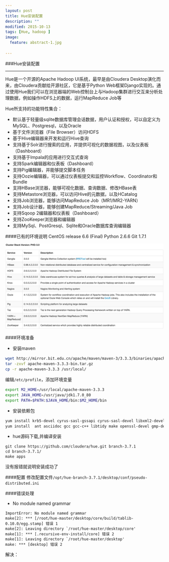 ```yaml
---
layout: post
title: Hue安装配置
description: ""
modified: 2015-10-13
tags: [Hue, hadoop ]
image:
  feature: abstract-1.jpg

---
```


###Hue安装配置
- - -

Hue是一个开源的Apache Hadoop UI系统，最早是由Cloudera Desktop演化而来，由Cloudera贡献给开源社区，它是基于Python Web框架Django实现的。通过使用Hue我们可以在浏览器端的Web控制台上与Hadoop集群进行交互来分析处理数据，例如操作HDFS上的数据，运行MapReduce Job等

Hue所支持的功能特性集合：

* 默认基于轻量级sqlite数据库管理会话数据，用户认证和授权，可以自定义为MySQL、Postgresql，以及Oracle
* 基于文件浏览器（File Browser）访问HDFS
* 基于Hive编辑器来开发和运行Hive查询
* 支持基于Solr进行搜索的应用，并提供可视化的数据视图，以及仪表板（Dashboard）
* 支持基于Impala的应用进行交互式查询
* 支持Spark编辑器和仪表板（Dashboard）
* 支持Pig编辑器，并能够提交脚本任务
* 支持Oozie编辑器，可以通过仪表板提交和监控Workflow、Coordinator和Bundle
* 支持HBase浏览器，能够可视化数据、查询数据、修改HBase表
* 支持Metastore浏览器，可以访问Hive的元数据，以及HCatalog
* 支持Job浏览器，能够访问MapReduce Job（MR1/MR2-YARN）
* 支持Job设计器，能够创建MapReduce/Streaming/Java Job
* 支持Sqoop 2编辑器和仪表板（Dashboard）
* 支持ZooKeeper浏览器和编辑器
* 支持MySql、PostGresql、Sqlite和Oracle数据库查询编辑器

####已有的环境说明
CentOS release 6.6 (Final)
Python 2.6.6
Git 1.7.1

![pivotal hadoop 3.0](/images/phd.png)


####环境准备

* 安装maven

~~~bash
wget http://mirror.bit.edu.cn/apache/maven/maven-3/3.3.3/binaries/apache-maven-3.3.3-bin.tar.gz
tar -zxvf apache-maven-3.3.3-bin.tar.gz
cp -r apache-maven-3.3.3 /usr/local/
~~~

编辑`/etc/profile`，添加环境变量

~~~bash
export M2_HOME=/usr/local/apache-maven-3.3.3
export JAVA_HOME=/usr/java/jdk1.7.0_80
export PATH=$PATH:$JAVA_HOME/bin:$M2_HOME/bin
~~~

* 安装依赖包

~~~bash
yum install krb5-devel cyrus-sasl-gssapi cyrus-sasl-devel libxml2-devel libxslt-devel mysql mysql-devel openldap-devel python-devel python-simplejson sqlite-devel git -y
yum install  ant asciidoc gcc gcc-c++ libtidy make openssl-devel gmp-devel -y
~~~

* hue源码下载,并编译安装

~~~
git clone https://github.com/cloudera/hue.git branch-3.7.1
cd branch-3.7.1/
make apps
~~~
没有报错就说明安装成功了

####配置
修改配置文件`/opt/hue-branch-3.7.1/desktop/conf/pseudo-distributed.ini`





####错误处理
* No module named grammar

~~~
ImportError: No module named grammar
make[2]: *** [/root/hue-master/desktop/core/build/tablib-0.10.0/egg.stamp] 错误 1
make[2]: Leaving directory `/root/hue-master/desktop/core'
make[1]: *** [.recursive-env-install/core] 错误 2
make[1]: Leaving directory `/root/hue-master/desktop'
make: *** [desktop] 错误 2
~~~
解决：